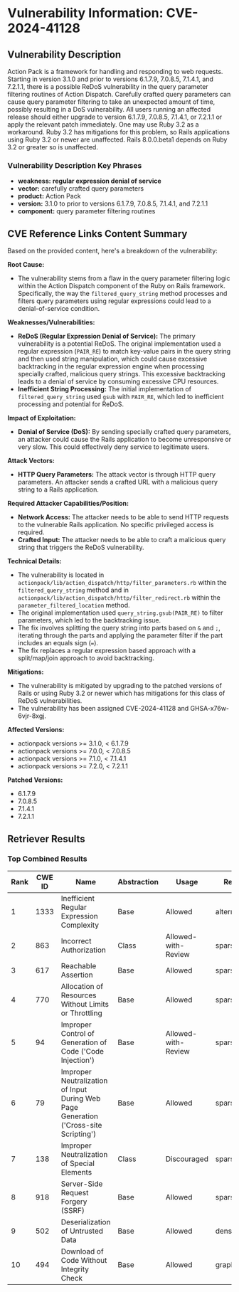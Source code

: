 # Vulnerability Information: CVE-2024-41128

## Vulnerability Description
Action Pack is a framework for handling and responding to web requests. Starting in version 3.1.0 and prior to versions 6.1.7.9, 7.0.8.5, 7.1.4.1, and 7.2.1.1, there is a possible ReDoS vulnerability in the query parameter filtering routines of Action Dispatch. Carefully crafted query parameters can cause query parameter filtering to take an unexpected amount of time, possibly resulting in a DoS vulnerability. All users running an affected release should either upgrade to version 6.1.7.9, 7.0.8.5, 7.1.4.1, or 7.2.1.1 or apply the relevant patch immediately. One may use Ruby 3.2 as a workaround. Ruby 3.2 has mitigations for this problem, so Rails applications using Ruby 3.2 or newer are unaffected. Rails 8.0.0.beta1 depends on Ruby 3.2 or greater so is unaffected.

### Vulnerability Description Key Phrases
- **weakness:** **regular expression denial of service**
- **vector:** carefully crafted query parameters
- **product:** Action Pack
- **version:** 3.1.0 to prior to versions 6.1.7.9, 7.0.8.5, 7.1.4.1, and 7.2.1.1
- **component:** query parameter filtering routines

## CVE Reference Links Content Summary
Based on the provided content, here's a breakdown of the vulnerability:

**Root Cause:**
- The vulnerability stems from a flaw in the query parameter filtering logic within the Action Dispatch component of the Ruby on Rails framework. Specifically, the way the `filtered_query_string` method processes and filters query parameters using regular expressions could lead to a denial-of-service condition.

**Weaknesses/Vulnerabilities:**
- **ReDoS (Regular Expression Denial of Service):** The primary vulnerability is a potential ReDoS. The original implementation used a regular expression (`PAIR_RE`) to match key-value pairs in the query string and then used string manipulation, which could cause excessive backtracking in the regular expression engine when processing specially crafted, malicious query strings. This excessive backtracking leads to a denial of service by consuming excessive CPU resources.
- **Inefficient String Processing:** The initial implementation of `filtered_query_string` used `gsub` with `PAIR_RE`, which led to inefficient processing and potential for ReDoS.

**Impact of Exploitation:**
- **Denial of Service (DoS):** By sending specially crafted query parameters, an attacker could cause the Rails application to become unresponsive or very slow. This could effectively deny service to legitimate users.

**Attack Vectors:**
- **HTTP Query Parameters:** The attack vector is through HTTP query parameters. An attacker sends a crafted URL with a malicious query string to a Rails application.

**Required Attacker Capabilities/Position:**
- **Network Access:** The attacker needs to be able to send HTTP requests to the vulnerable Rails application. No specific privileged access is required.
- **Crafted Input:** The attacker needs to be able to craft a malicious query string that triggers the ReDoS vulnerability.

**Technical Details:**

- The vulnerability is located in `actionpack/lib/action_dispatch/http/filter_parameters.rb` within the `filtered_query_string` method and in `actionpack/lib/action_dispatch/http/filter_redirect.rb` within the `parameter_filtered_location` method.
- The original implementation used `query_string.gsub(PAIR_RE)` to filter parameters, which led to the backtracking issue.
- The fix involves splitting the query string into parts based on `&` and `;`, iterating through the parts and applying the parameter filter if the part includes an equals sign (`=`).
- The fix replaces a regular expression based approach with a split/map/join approach to avoid backtracking.

**Mitigations:**
- The vulnerability is mitigated by upgrading to the patched versions of Rails or using Ruby 3.2 or newer which has mitigations for this class of ReDoS vulnerabilities.
- The vulnerability has been assigned CVE-2024-41128 and GHSA-x76w-6vjr-8xgj.

**Affected Versions:**
- actionpack versions >= 3.1.0, < 6.1.7.9
- actionpack versions >= 7.0.0, < 7.0.8.5
- actionpack versions >= 7.1.0, < 7.1.4.1
- actionpack versions >= 7.2.0, < 7.2.1.1

**Patched Versions:**
- 6.1.7.9
- 7.0.8.5
- 7.1.4.1
- 7.2.1.1

## Retriever Results

### Top Combined Results

| Rank | CWE ID | Name | Abstraction | Usage  | Retrievers | Individual Scores |
|------|--------|------|-------------|-------|------------|-------------------|
| 1 | 1333 | Inefficient Regular Expression Complexity | Base | Allowed | alternate_terms | 1.000 |
| 2 | 863 | Incorrect Authorization | Class | Allowed-with-Review | sparse | 0.707 |
| 3 | 617 | Reachable Assertion | Base | Allowed | sparse | 0.684 |
| 4 | 770 | Allocation of Resources Without Limits or Throttling | Base | Allowed | sparse | 0.676 |
| 5 | 94 | Improper Control of Generation of Code ('Code Injection') | Base | Allowed-with-Review | sparse | 0.672 |
| 6 | 79 | Improper Neutralization of Input During Web Page Generation ('Cross-site Scripting') | Base | Allowed | sparse | 0.670 |
| 7 | 138 | Improper Neutralization of Special Elements | Class | Discouraged | sparse | 0.670 |
| 8 | 918 | Server-Side Request Forgery (SSRF) | Base | Allowed | sparse | 0.670 |
| 9 | 502 | Deserialization of Untrusted Data | Base | Allowed | dense | 0.480 |
| 10 | 494 | Download of Code Without Integrity Check | Base | Allowed | graph | 0.002 |

